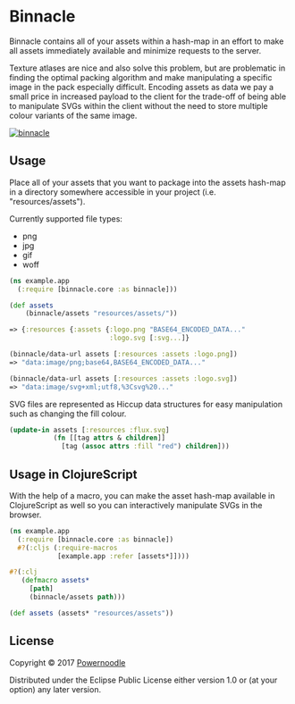 # Binnacle

Binnacle contains all of your assets within a hash-map in an effort to
make all assets immediately available and minimize requests to the
server.

Texture atlases are nice and also solve this problem, but are
problematic in finding the optimal packing algorithm and make
manipulating a specific image in the pack especially
difficult. Encoding assets as data we pay a small price in increased
payload to the client for the trade-off of being able to manipulate
SVGs within the client without the need to store multiple colour
variants of the same image.

[![binnacle](http://clojars.org/com.powernoodle/binnacle/latest-version.svg)](https://clojars.org/com.powernoodle/binnacle)

## Usage

Place all of your assets that you want to package into the assets
hash-map in a directory somewhere accessible in your project
(i.e. "resources/assets").

Currently supported file types:

- png
- jpg
- gif
- woff

```Clojure
(ns example.app
  (:require [binnacle.core :as binnacle]))

(def assets
    (binnacle/assets "resources/assets/"))

=> {:resources {:assets {:logo.png "BASE64_ENCODED_DATA..."
                         :logo.svg [:svg...]}

(binnacle/data-url assets [:resources :assets :logo.png])
=> "data:image/png;base64,BASE64_ENCODED_DATA..."

(binnacle/data-url assets [:resources :assets :logo.svg])
=> "data:image/svg+xml;utf8,%3Csvg%20..."
```

SVG files are represented as Hiccup data structures for easy
manipulation such as changing the fill colour.

```Clojure
(update-in assets [:resources :flux.svg]
           (fn [[tag attrs & children]]
             [tag (assoc attrs :fill "red") children]))
```

## Usage in ClojureScript

With the help of a macro, you can make the asset hash-map available in
ClojureScript as well so you can interactively manipulate SVGs in the
browser.

```Clojure
(ns example.app
  (:require [binnacle.core :as binnacle])
  #?(:cljs (:require-macros
            [example.app :refer [assets*]])))

#?(:clj
   (defmacro assets*
     [path]
     (binnacle/assets path)))

(def assets (assets* "resources/assets"))
```

## License

Copyright © 2017 [Powernoodle](http://powernoodle.com)

Distributed under the Eclipse Public License either version 1.0 or (at
your option) any later version.
